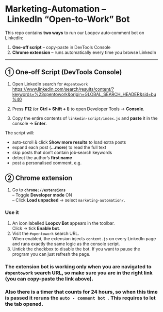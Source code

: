# Marketing‑Automation – LinkedIn “Open‑to‑Work” Bot

This repo contains **two ways** to run our Loopcv auto‑comment bot on LinkedIn:

1. **One‑off script** – copy‑paste in DevTools Console  
2. **Chrome extension** – runs automatically every time you browse LinkedIn

---

## ① One‑off Script (DevTools Console)

1. Open LinkedIn search for `#opentowork`  
   <https://www.linkedin.com/search/results/content/?keywords=%23opentowork&origin=GLOBAL_SEARCH_HEADER&sid=bu%40>

2. Press **F12** (or **Ctrl + Shift + I**) to open Developer Tools → **Console**.

3. Copy the entire contents of `linkedin-script/index.js` and **paste** it in the console → **Enter**.

The script will:

* auto‑scroll & click **Show more results** to load extra posts  
* expand each post (**…more**) to read the full text  
* skip posts that don’t contain job‑search keywords  
* detect the author’s **first name**  
* post a personalised comment, e.g.


## ② Chrome extension

1. Go to **`chrome://extensions`**  
– Toggle **Developer mode** ON  
– Click **Load unpacked** → select `marketing-automation/`.

### Use it

1. An icon labelled **Loopcv Bot** appears in the toolbar.  
Click → tick **Enable bot**.
2. Visit the `#opentowork` search URL.  
When enabled, the extension injects `content.js` on every LinkedIn page and runs exactly the same logic as the console script.
3. Untick the checkbox to disable the bot. If you want to pause the program you can just refresh the page.

### The extension bot is working only when you are navigated to `#opentowork` search URL, so make sure you are in the right link (you can copy-paste the link above). 
### Also there is a timer that counts for 24 hours, so when this time is passed it reruns the `auto - comment bot `. This requires to let the tab opened.

